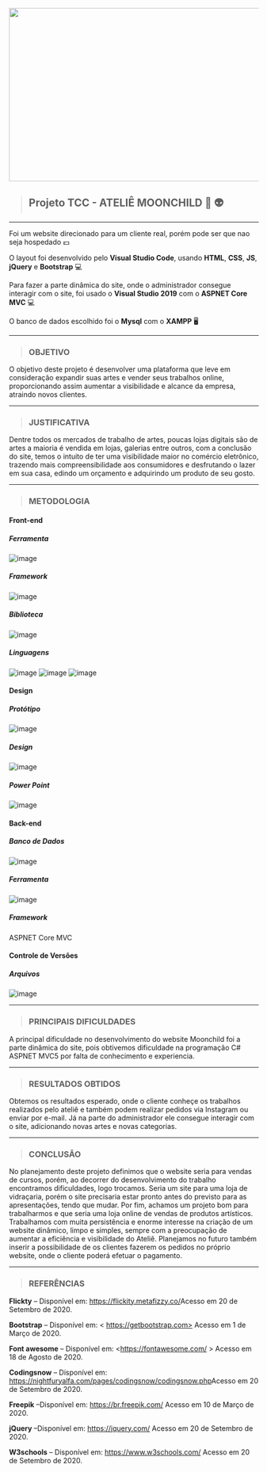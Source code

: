 

<p align="center">
  <img width="1200" height="350" src="https://image.freepik.com/vetores-gratis/ilustracao-dos-desenhos-animados-do-espaco-com-diferentes-planetas-galaxia-cosmos-elemento-do-universo-para-jogos-de-computador-livro-para-criancas_104571-83.jpg">
</p>

> ## Projeto TCC - ATELIÊ MOONCHILD :rocket: :alien:

---

Foi um website direcionado para um cliente real, porém pode ser que nao seja hospedado :dollar:

O layout foi desenvolvido pelo **Visual Studio Code**, usando **HTML**, **CSS**, **JS**, **jQuery** e **Bootstrap** :computer:

Para fazer a parte dinâmica do site, onde o administrador consegue interagir com o site, foi usado o **Visual Studio 2019** com o **ASPNET Core MVC** :computer:

O banco de dados escolhido foi o **Mysql** com o **XAMPP** 🖥️

---

> ### OBJETIVO 

O objetivo deste projeto é desenvolver uma plataforma que leve em consideração
expandir suas artes e vender seus trabalhos online, proporcionando assim aumentar a visibilidade e alcance da empresa, atraindo novos clientes.

---

> ### JUSTIFICATIVA

Dentre todos os mercados de trabalho de artes, poucas lojas digitais são de artes a maioria é vendida em lojas, galerias entre outros, com a conclusão do site, 
temos o intuito de ter uma visibilidade maior no comércio eletrônico, trazendo mais compreensibilidade aos consumidores e desfrutando o lazer em sua casa, 
edindo um orçamento e adquirindo um produto de seu gosto.

---

> ### METODOLOGIA

#### Front-end

##### Ferramenta

![image](https://img.shields.io/badge/Visual_Studio_Code-007ACC?style=for-the-badge&logo=visual-studio-code&logoColor=white)

##### Framework

![image](https://img.shields.io/badge/Bootstrap-563D7C?style=for-the-badge&logo=bootstrap&logoColor=white)

##### Biblioteca

![image](https://img.shields.io/badge/jQuery-0769AD?style=for-the-badge&logo=jquery&logoColor=white)
    
##### Linguagens

![image](https://img.shields.io/badge/HTML5-E34F26?style=for-the-badge&logo=html5&logoColor=white)
![image](https://img.shields.io/badge/CSS3-1572B6?style=for-the-badge&logo=css3&logoColor=white)
![image](https://img.shields.io/badge/JavaScript-323330?style=for-the-badge&logo=javascript&logoColor=F7DF1E)

#### Design

##### Protótipo

![image](https://img.shields.io/badge/Adobe_XD-FF26BE?style=for-the-badge&logo=adobe-xd&logoColor=white)

##### Design

![image](https://img.shields.io/badge/Adobe_Photoshop-FF26BE?style=for-the-badge&logo=adobe-photoshop&logoColor=white)

##### Power Point

![image](https://img.shields.io/badge/Canva-31A8FF?style=for-the-badge&logo=canva&logoColor=white)

#### Back-end

##### Banco de Dados

![image](https://img.shields.io/badge/MySQL-00000F?style=for-the-badge&logo=mysql&logoColor=white)

##### Ferramenta

![image](https://img.shields.io/badge/Visual_Studio-5C2D91?style=for-the-badge&logo=visual-studio&logoColor=white)
    
##### Framework

 ASPNET Core MVC

#### Controle de Versões

##### Arquivos

![image](https://img.shields.io/badge/GitHub-181717?style=for-the-badge&logo=GitHub&logoColor=white)

---

> ### PRINCIPAIS DIFICULDADES

A principal dificuldade no desenvolvimento do website Moonchild foi a parte dinâmica do site, pois obtivemos dificuldade na 
programação C# ASPNET MVC5 por falta de conhecimento e experiencia.

---

> ### RESULTADOS OBTIDOS

Obtemos os resultados esperado, onde o cliente conheçe os trabalhos realizados pelo ateliê e também podem realizar pedidos via Instagram ou enviar por e-mail. 
Já na parte do administrador ele consegue interagir com o site, adicionando novas artes e novas categorias.

---

> ### CONCLUSÃO

No planejamento deste projeto definimos que o website seria para vendas de cursos, porém, ao decorrer do desenvolvimento do trabalho encontramos dificuldades, logo trocamos. 
Seria um site para uma loja de vidraçaria, porém o site precisaria estar pronto antes do previsto para as apresentações, tendo que mudar. Por fim, achamos um projeto bom para trabalharmos e que seria uma loja online de vendas de produtos artísticos. Trabalhamos com muita persistência e enorme interesse na criação de um website dinâmico, limpo e simples, sempre com a preocupação de aumentar a eficiência e visibilidade do Ateliê. Planejamos no futuro também inserir a possibilidade de os clientes fazerem os pedidos no próprio website, onde o cliente poderá efetuar o pagamento.

---

> ### REFERÊNCIAS

**Flickty** – Disponível em: <https://flickity.metafizzy.co/>Acesso em 20 de Setembro de 2020.

**Bootstrap** – Disponível em: < https://getbootstrap.com> Acesso em 1 de Março de 2020.

**Font awesome** – Disponível em: <https://fontawesome.com/ > Acesso em 18 de Agosto de 2020.

**Codingsnow** – Disponível em: <https://nightfuryalfa.com/pages/codingsnow/codingsnow.php>Acesso em 20 de Setembro de 2020.

**Freepik** –Disponível em: <https://br.freepik.com/> Acesso em 10 de Março de 2020.

**jQuery** –Disponível em: <https://jquery.com/> Acesso em 20 de Setembro de 2020.

**W3schools** – Disponível em: <https://www.w3schools.com/> Acesso em 20 de Setembro de 2020.



